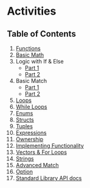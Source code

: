 # Activities

## Table of Contents

1. [Functions](./src/bin/functions.rs)
2. [Basic Math](./src/bin/basic_math.rs)
3. Logic with If & Else
   - [Part 1](./src/bin/logic_if_else_1.rs)
   - [Part 2](./src/bin/logic_if_else_2.rs)
4. Basic Match
   - [Part 1](./src/bin/basic_match_1.rs)
   - [Part 2](./src/bin/basic_match_2.rs)
5. [Loops](./src/bin/loops.rs)
6. [While Loops](./src/bin/while_loops.rs)
7. [Enums](./src/bin/enums.rs)
8. [Structs](./src/bin/structs.rs)
9. [Tuples](./src/bin/tuples.rs)
10. [Expressions](./src/bin/expressions.rs)
11. [Ownership](./src/bin/ownership.rs)
12. [Implementing Functionality](./src/bin/implementing_functionality.rs)
13. [Vectors & For Loops](./src/bin/vectors.rs)
14. [Strings](./src/bin/strings.rs)
15. [Advanced Match](./src/bin/advanced_match.rs)
16. [Option](./src/bin/option.rs)
17. [Standard Library API docs](./src/bin/std_lib_api_docs.rs)
